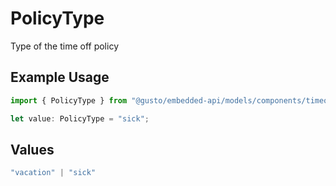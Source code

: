 # PolicyType

Type of the time off policy

## Example Usage

```typescript
import { PolicyType } from "@gusto/embedded-api/models/components/timeoffpolicy.js";

let value: PolicyType = "sick";
```

## Values

```typescript
"vacation" | "sick"
```